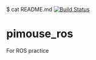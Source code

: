 $ cat README.md
[![Build Status](https://travis-ci.org/makototakeuchi0/pimouse_ros.svg?branch=master)](https://travis-ci.org/makototakeuchi0/pimouse_ros)

# pimouse_ros
For ROS practice
